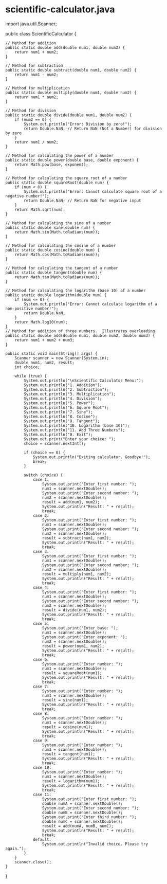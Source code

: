 # scientific-calculator.java

import java.util.Scanner;

public class ScientificCalculator {

    // Method for addition
    public static double add(double num1, double num2) {
        return num1 + num2;
    }

    // Method for subtraction
    public static double subtract(double num1, double num2) {
        return num1 - num2;
    }

    // Method for multiplication
    public static double multiply(double num1, double num2) {
        return num1 * num2;
    }

    // Method for division
    public static double divide(double num1, double num2) {
        if (num2 == 0) {
            System.out.println("Error: Division by zero!");
            return Double.NaN; // Return NaN (Not a Number) for division by zero
        }
        return num1 / num2;
    }

    // Method for calculating the power of a number
    public static double power(double base, double exponent) {
        return Math.pow(base, exponent);
    }

    // Method for calculating the square root of a number
    public static double squareRoot(double num) {
        if (num < 0) {
            System.out.println("Error: Cannot calculate square root of a negative number!");
            return Double.NaN; // Return NaN for negative input
        }
        return Math.sqrt(num);
    }

    // Method for calculating the sine of a number
    public static double sine(double num) {
        return Math.sin(Math.toRadians(num));
    }

    // Method for calculating the cosine of a number
    public static double cosine(double num) {
        return Math.cos(Math.toRadians(num));
    }

    // Method for calculating the tangent of a number
    public static double tangent(double num) {
        return Math.tan(Math.toRadians(num));
    }

    // Method for calculating the logarithm (base 10) of a number
    public static double logarithm(double num) {
        if (num <= 0) {
            System.out.println("Error: Cannot calculate logarithm of a non-positive number!");
            return Double.NaN;
        }
        return Math.log10(num);
    }
    // Method for addition of three numbers.  Illustrates overloading.
    public static double add(double num1, double num2, double num3) {
        return num1 + num2 + num3;
    }

    public static void main(String[] args) {
        Scanner scanner = new Scanner(System.in);
        double num1, num2, result;
        int choice;

        while (true) {
            System.out.println("\nScientific Calculator Menu:");
            System.out.println("1. Addition");
            System.out.println("2. Subtraction");
            System.out.println("3. Multiplication");
            System.out.println("4. Division");
            System.out.println("5. Power");
            System.out.println("6. Square Root");
            System.out.println("7. Sine");
            System.out.println("8. Cosine");
            System.out.println("9. Tangent");
            System.out.println("10. Logarithm (base 10)");
            System.out.println("11. Add Three Numbers");
            System.out.println("0. Exit");
            System.out.print("Enter your choice: ");
            choice = scanner.nextInt();

            if (choice == 0) {
                System.out.println("Exiting calculator. Goodbye!");
                break;
            }

            switch (choice) {
                case 1:
                    System.out.print("Enter first number: ");
                    num1 = scanner.nextDouble();
                    System.out.print("Enter second number: ");
                    num2 = scanner.nextDouble();
                    result = add(num1, num2);
                    System.out.println("Result: " + result);
                    break;
                case 2:
                    System.out.print("Enter first number: ");
                    num1 = scanner.nextDouble();
                    System.out.print("Enter second number: ");
                    num2 = scanner.nextDouble();
                    result = subtract(num1, num2);
                    System.out.println("Result: " + result);
                    break;
                case 3:
                    System.out.print("Enter first number: ");
                    num1 = scanner.nextDouble();
                    System.out.print("Enter second number: ");
                    num2 = scanner.nextDouble();
                    result = multiply(num1, num2);
                    System.out.println("Result: " + result);
                    break;
                case 4:
                    System.out.print("Enter first number: ");
                    num1 = scanner.nextDouble();
                    System.out.print("Enter second number: ");
                    num2 = scanner.nextDouble();
                    result = divide(num1, num2);
                    System.out.println("Result: " + result);
                    break;
                case 5:
                    System.out.print("Enter base: ");
                    num1 = scanner.nextDouble();
                    System.out.print("Enter exponent: ");
                    num2 = scanner.nextDouble();
                    result = power(num1, num2);
                    System.out.println("Result: " + result);
                    break;
                case 6:
                    System.out.print("Enter number: ");
                    num1 = scanner.nextDouble();
                    result = squareRoot(num1);
                    System.out.println("Result: " + result);
                    break;
                case 7:
                    System.out.print("Enter number: ");
                    num1 = scanner.nextDouble();
                    result = sine(num1);
                    System.out.println("Result: " + result);
                    break;
                case 8:
                    System.out.print("Enter number: ");
                    num1 = scanner.nextDouble();
                    result = cosine(num1);
                    System.out.println("Result: " + result);
                    break;
                case 9:
                    System.out.print("Enter number: ");
                    num1 = scanner.nextDouble();
                    result = tangent(num1);
                    System.out.println("Result: " + result);
                    break;
                case 10:
                    System.out.print("Enter number: ");
                    num1 = scanner.nextDouble();
                    result = logarithm(num1);
                    System.out.println("Result: " + result);
                    break;
                case 11:
                    System.out.print("Enter first number: ");
                    double numA = scanner.nextDouble();
                    System.out.print("Enter second number: ");
                    double numB = scanner.nextDouble();
                    System.out.print("Enter third number: ");
                    double numC = scanner.nextDouble();
                    result = add(numA, numB, numC);
                    System.out.println("Result: " + result);
                    break;
                default:
                    System.out.println("Invalid choice. Please try again.");
            }
        }
        scanner.close();
    }
}

